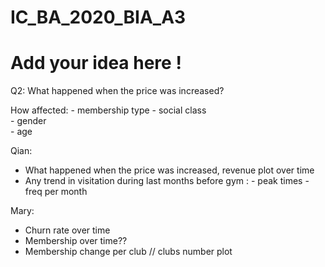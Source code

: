 # IC_BA_2020_BIA_A3
# Add your idea here !




Q2:  What happened when the price was increased?
                                                     
How affected: - membership type
              - social class  
              - gender  
              - age 


Qian:
* What happened when the price was increased, revenue plot over time
* Any trend in visitation during last months before gym : - peak times
                                                        - freq per month
 
Mary: 
* Churn rate over time
* Membership over time??
* Membership change per club  // clubs number plot 
